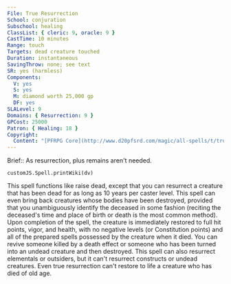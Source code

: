 ```yaml
---
File: True Resurrection
School: conjuration
Subschool: healing
ClassList: { cleric: 9, oracle: 9 }
CastTime: 10 minutes
Range: touch
Targets: dead creature touched
Duration: instantaneous
SavingThrow: none; see text
SR: yes (harmless)
Components:
  V: yes
  S: yes
  M: diamond worth 25,000 gp
  DF: yes
SLALevel: 9
Domains: { Resurrection: 9 }
GPCost: 25000
Patron: { Healing: 18 }
Copyright:
  Content: "[PFRPG Core](http://www.d20pfsrd.com/magic/all-spells/t/true-resurrection)"
---
```

Brief:: As resurrection, plus remains aren't needed.

```dataviewjs
customJS.Spell.printWiki(dv)
```

This spell functions like raise dead, except that you can resurrect a creature that has been dead for as long as 10 years per caster level.  This spell can even bring back creatures whose bodies have been destroyed, provided that you unambiguously identify the deceased in some fashion (reciting the deceased's time and place of birth or death is the most common method).  Upon completion of the spell, the creature is immediately restored to full hit points, vigor, and health, with no negative levels (or Constitution points) and all of the prepared spells possessed by the creature when it died.  You can revive someone killed by a death effect or someone who has been turned into an undead creature and then destroyed.  This spell can also resurrect elementals or outsiders, but it can't resurrect constructs or undead creatures.  Even true resurrection can't restore to life a creature who has died of old age.
